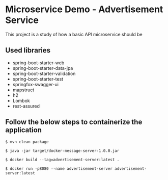# Microservice Demo - Advertisement Service

This project is a study of how a basic API microservice should be

## Used libraries
* spring-boot-starter-web
* spring-boot-starter-data-jpa
* spring-boot-starter-validation
* spring-boot-starter-test
* springfox-swagger-ui 
* mapstruct
* h2
* Lombok
* rest-assured


## Follow the below steps to containerize the application

```shell
$ mvn clean package

$ java -jar target/docker-message-server-1.0.0.jar

$ docker build --tag=advertisement-server:latest .

$ docker run -p8080 --name advertisement-server advertisement-server:latest
```
